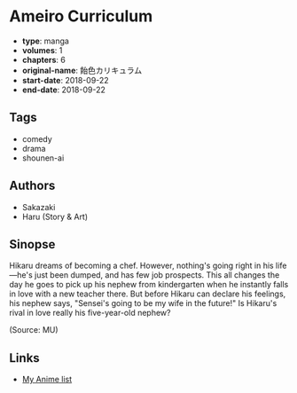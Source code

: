 # Ameiro Curriculum

-   **type**: manga
-   **volumes**: 1
-   **chapters**: 6
-   **original-name**: 飴色カリキュラム
-   **start-date**: 2018-09-22
-   **end-date**: 2018-09-22

## Tags

-   comedy
-   drama
-   shounen-ai

## Authors

-   Sakazaki
-   Haru (Story & Art)

## Sinopse

Hikaru dreams of becoming a chef. However, nothing's going right in his life—he's just been dumped, and has few job prospects. This all changes the day he goes to pick up his nephew from kindergarten when he instantly falls in love with a new teacher there. But before Hikaru can declare his feelings, his nephew says, "Sensei's going to be my wife in the future!" Is Hikaru's rival in love really his five-year-old nephew?

(Source: MU)

## Links

-   [My Anime list](https://myanimelist.net/manga/131216/Ameiro_Curriculum)
